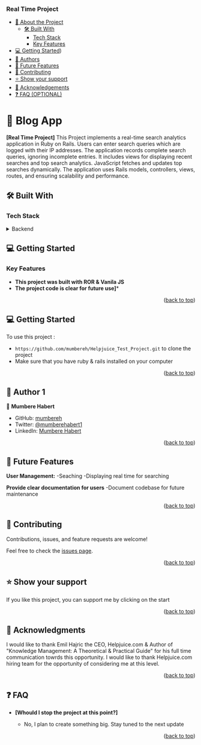   <h3>Real Time Project</h3>





- [📖 About the Project](#about-project)
  - [🛠 Built With](#built-with)
    - [Tech Stack](#tech-stack)
    - [Key Features](#key-features)
- [💻 Getting Started](#getting-started))
- [👥 Authors](#authors)
- [🔭 Future Features](#future-features)
- [🤝 Contributing](#contributing)
- [⭐️ Show your support](#support)
- [🙏 Acknowledgements](#acknowledgements)
- [❓ FAQ (OPTIONAL)](#faq)

# 📖 Blog App <a name="about-project"></a>

**[Real Time Project]** This Project implements a real-time search analytics application in Ruby on Rails. Users can enter search queries which are logged with their IP addresses. The application records complete search queries, ignoring incomplete entries. It includes views for displaying recent searches and top search analytics. JavaScript fetches and updates top searches dynamically. The application uses Rails models, controllers, views, routes, and ensuring scalability and performance.

## 🛠 Built With <a name="built-with"></a>

### Tech Stack <a name="tech-stack"></a>

<details>
<summary>Backend</summary>
  <ul>
    <li><a href="https://www.ruby-lang.org/en/">Ruby</a></li>
    <li><a href="https://vanilla.js.org/">Vanila JS</a></li>
  </ul>
</details>

## 💻 Getting Started <a name="getting-started"></a>

 

### Key Features <a name="key-features"></a>

- **This project was built with ROR & Vanila JS**
- **The project code is clear for future use]***

<p align="right">(<a href="#readme-top">back to top</a>)</p>

## 💻 Getting Started <a name="getting-started"></a>

To use this project : 
- `https://github.com/mumbereh/Helpjuice_Test_Project.git` to clone the project
- Make sure that you have ruby & rails  installed on your computer


<p align="right">(<a href="#readme-top">back to top</a>)</p>

## 👥 Author 1<a name="authors"></a>

👤 **Mumbere Habert**
- GitHub: [mumbereh](https://github.com/mumbereh)
- Twitter: [@mumberehabert1](https://twitter.com/mumberehabert1)
- LinkedIn: [Mumbere Habert](www.linkedin.com/in/mumbere)

<p align="right">(<a href="#readme-top">back to top</a>)</p>

## 🔭 Future Features <a name="future-features"></a>


**User Management:**
-Seaching
-Displaying real time for searching

**Provide clear documentation for users**
-Document codebase for future maintenance

<p align="right">(<a href="#readme-top">back to top</a>)</p>

## 🤝 Contributing <a name="contributing"></a>

Contributions, issues, and feature requests are welcome!

Feel free to check the [issues page](https://github.com/mumbereh/Helpjuice_Test_Project/issues).

<p align="right">(<a href="#readme-top">back to top</a>)</p>

## ⭐️ Show your support <a name="support"></a>

If you like this project, you can support me by clicking on the start

<p align="right">(<a href="#readme-top">back to top</a>)</p>

## 🙏 Acknowledgments <a name="acknowledgements"></a>
I would like to thank Emil Hajric the CEO, Helpjuice.com & Author of "Knowledge Management: A Theoretical & Practical Guide" for his full time communication towrds this opportunity.
I would like to thank  Helpjuice.com  hiring team for the opportunity of considering me at this level.

<p align="right">(<a href="#readme-top">back to top</a>)</p>

## ❓ FAQ <a name="faq"></a>

- **[Whould I stop the project at this point?]**

  - No, I plan to create something big. Stay tuned to the next update

<p align="right">(<a href="#readme-top">back to top</a>)</p>

